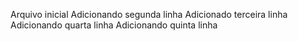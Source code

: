 Arquivo inicial
Adicionando segunda linha
Adicionado terceira linha
Adicionando quarta linha
Adicionando quinta linha
